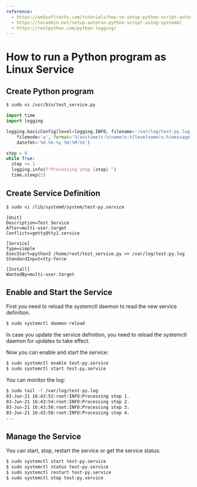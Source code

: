 ```yaml
---
reference:
  - https://websofttechs.com/tutorials/how-to-setup-python-script-autorun-in-ubuntu-18-04/
  - https://tecadmin.net/setup-autorun-python-script-using-systemd/
  - https://realpython.com/python-logging/
---
```


# How to run a Python program as Linux Service

## Create Python program

```bash
$ sudo vi /usr/bin/test_service.py
```



```python
import time
import logging

logging.basicConfig(level=logging.INFO, filename='/var/log/test-py.log', 
    filemode='a', format='%(asctime)s:%(name)s:%(levelname)s:%(message)s', 
    datefmt='%d-%b-%y %H:%M:%S')

step = 0
while True:
  step += 1
  logging.info(f"Processing step {step}.")
  time.sleep(2)
```



## Create Service Definition

```bash
$ sudo vi /lib/systemd/system/test-py.service
```



```
[Unit]
Description=Test Service
After=multi-user.target
Conflicts=getty@tty1.service

[Service]
Type=simple
ExecStart=python3 /home/root/test_service.py >> /var/log/test-py.log
StandardInput=tty-force

[Install]
WantedBy=multi-user.target
```

## Enable and Start the Service

First you need to reload the systemctl daemon to read the new service definition.

```bash
$ sudo systemctl daemon-reload
```

In case you update the service definition, you need to reload the systemctl daemon for updates to take effect.

Now you can enable and start the service:

```bash
$ sudo systemctl enable test-py.service
$ sudo systemctl start test-py.service
```

You can monitor the log:

```bash
$ sudo tail -f /var/log/test-py.log
03-Jun-21 16:43:52:root:INFO:Processing step 1.
03-Jun-21 16:43:54:root:INFO:Processing step 2.
03-Jun-21 16:43:56:root:INFO:Processing step 3.
03-Jun-21 16:43:58:root:INFO:Processing step 4.
...
```

## Manage the Service

You can start, stop, restart the service or get the service status:

```bash
$ sudo systemctl start test-py.service
$ sudo systemctl status test-py.service
$ sudo systemctl restart test-py.service
$ sudo systemctl stop test-py.service
```

